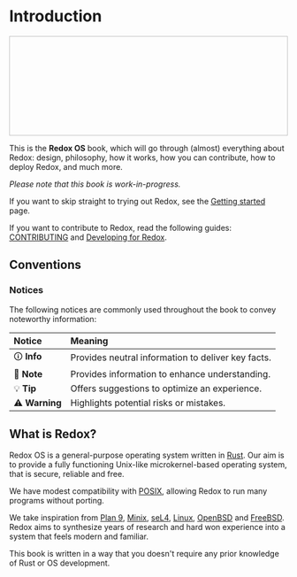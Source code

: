 # Introduction

<img class="redox-logo" width="511" height="180" />

This is the **Redox OS** book, which will go through (almost) everything about Redox: design, philosophy, how it works, how you can contribute, how to deploy Redox, and much more.

*Please note that this book is work-in-progress.*

If you want to skip straight to trying out Redox, see the [Getting started](./getting-started.md) page.

If you want to contribute to Redox, read the following guides: [CONTRIBUTING](https://gitlab.redox-os.org/redox-os/redox/-/blob/master/CONTRIBUTING.md) and [Developing for Redox](./developing-for-redox.md).

## Conventions

### Notices

The following notices are commonly used throughout the book to convey noteworthy information:

| Notice     | Meaning |
|:---------- |:------- |
| 🛈 **Info**    | Provides neutral information to deliver key facts. |
| 📝 **Note**    | Provides information to enhance understanding. |
| 💡 **Tip**     | Offers suggestions to optimize an experience. |
| ⚠️ **Warning** | Highlights potential risks or mistakes. |

## What is Redox?

Redox OS is a general-purpose operating system written in [Rust](https://www.rust-lang.org). Our aim is to provide a fully functioning Unix-like microkernel-based operating system, that is secure, reliable and free.

We have modest compatibility with [POSIX](https://en.wikipedia.org/wiki/POSIX), allowing Redox to run many programs without porting.

We take inspiration from [Plan 9](http://9p.io/plan9/index.html), [Minix](http://www.minix3.org/), [seL4](https://sel4.systems/), [Linux](https://www.kernel.org/), [OpenBSD](https://openbsd.org) and [FreeBSD](https://freebsd.org). Redox aims to synthesize years of research and hard won experience into a system that feels modern and familiar.

This book is written in a way that you doesn't require any prior knowledge of Rust or OS development.
